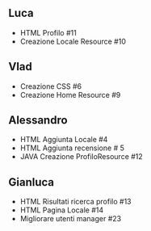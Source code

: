 
## Luca

- HTML Profilo #11
- Creazione Locale Resource #10

## Vlad

- Creazione CSS #6
- Creazione Home Resource #9

## Alessandro

- HTML Aggiunta Locale #4
- HTML Aggiunta recensione # 5
- JAVA Creazione ProfiloResource #12

## Gianluca

- HTML Risultati ricerca profilo #13
- HTML Pagina Locale #14
-  Migliorare utenti manager #23